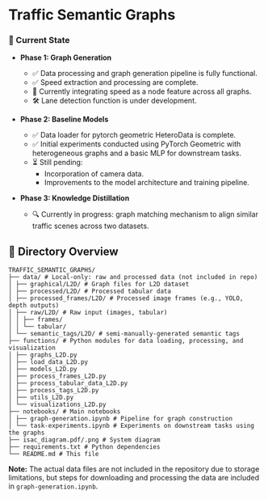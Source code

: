 # Traffic Semantic Graphs

### 🚧 Current State

- **Phase 1: Graph Generation**
  - ✅ Data processing and graph generation pipeline is fully functional.
  - ✅ Speed extraction and processing are complete.
  - 🔄 Currently integrating speed as a node feature across all graphs.
  - 🛠️ Lane detection function is under development.

- **Phase 2: Baseline Models**
  - ✅ Data loader for pytorch geometric HeteroData is complete.
  - ✅ Initial experiments conducted using PyTorch Geometric with heterogeneous graphs and a basic MLP for downstream tasks.
  - ⏳ Still pending:
    - Incorporation of camera data.
    - Improvements to the model architecture and training pipeline.

- **Phase 3: Knowledge Distillation**
  - 🔍 Currently in progress: graph matching mechanism to align similar traffic scenes across two datasets.


## 📁 Directory Overview

```plaintext
TRAFFIC_SEMANTIC_GRAPHS/
├── data/ # Local-only: raw and processed data (not included in repo)
│ ├── graphical/L2D/ # Graph files for L2D dataset
│ ├── processed/L2D/ # Processed tabular data
│ ├── processed_frames/L2D/ # Processed image frames (e.g., YOLO, depth outputs)
│ ├── raw/L2D/ # Raw input (images, tabular)
│ │ ├── frames/
│ │ └── tabular/
│ └── semantic_tags/L2D/ # semi-manually-generated semantic tags
├── functions/ # Python modules for data loading, processing, and visualization
│ ├── graphs_L2D.py
│ ├── load_data_L2D.py
│ ├── models_L2D.py
│ ├── process_frames_L2D.py
│ ├── process_tabular_data_L2D.py
│ ├── process_tags_L2D.py
│ ├── utils_L2D.py
│ └── visualizations_L2D.py
├── notebooks/ # Main notebooks
│ ├── graph-generation.ipynb # Pipeline for graph construction
│ └── task-experiments.ipynb # Experiments on downstream tasks using the graphs
├── isac_diagram.pdf/.png # System diagram
├── requirements.txt # Python dependencies
└── README.md # This file
```
**Note:** The actual data files are not included in the repository due to storage limitations, but steps for downloading and processing the data are included in ```graph-generation.ipynb```.
